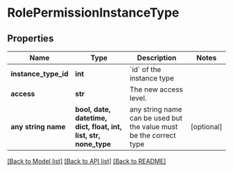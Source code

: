 # RolePermissionInstanceType


## Properties
Name | Type | Description | Notes
------------ | ------------- | ------------- | -------------
**instance_type_id** | **int** | &#x60;id&#x60; of the instance type | 
**access** | **str** | The new access level. | 
**any string name** | **bool, date, datetime, dict, float, int, list, str, none_type** | any string name can be used but the value must be the correct type | [optional]

[[Back to Model list]](../README.md#documentation-for-models) [[Back to API list]](../README.md#documentation-for-api-endpoints) [[Back to README]](../README.md)


